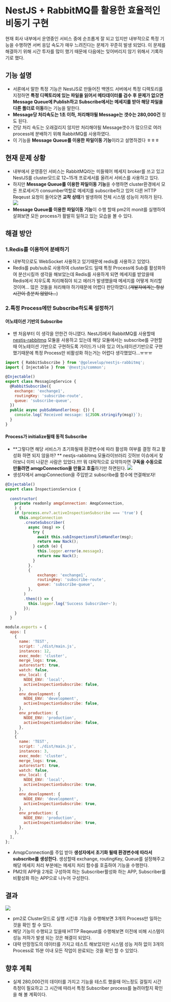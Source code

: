 # NestJS + RabbitMQ를 활용한 효율적인 비동기 구현
>
현재 회사 내부에서 운영중인 서비스 중에 순조롭게 잘 되고 있지만 내부적으로 특정 기능을 수행하면 서버 응답 속도가 매우 느려진다는 문제가 꾸준히 발생 되었다. 이 문제를 해결하기 위해 시간 투자를 많이 했기 때문에 다음에는 잊어버리지 않기 위해서 기록하기로 했다.

## 기능 설명 
- 서론에서 말한 특정 기능은 NestJS로 만들어진 백엔드 서버에서 특정 디렉토리를 지정하면 **특정 디렉토리에 있는 파일을 읽어서 메타데이터를 검수 후 문제가 없으면 Message Queue에 Publish하고 Subscribe에서는 메세지를 받아 해당 파일을 다른 폴더로 이동**하는 기능을 말한다. 
- **Message당 처리속도는 1초 이하, 처리해야될 Message는 갯수는 280,000건** 정도 된다.
- 건당 처리 속도는 오래걸리지 않지만 처리해야될 Message갯수가 많으므로 여러 process에 분배하기 위해 RabbitMQ를 사용하였다.
- 이 기능을 **Message Queue를 이용한 파일이동 기능**이라고 설명하겠다 ㅎㅎㅎ

## 현재 문제 상황
- 내부에서 운영중인 서비스는 RabbitMQ라는 미들웨어 메세지 broker를 쓰고 있고 NestJS를 cluster모드로 12~15개 프로세서를 올려서 서비스를 사용하고 있다. 
- 하지만 **Message Queue를 이용한 파일이동 기능**을 수행하면 cluster환경에서 모든 프로세서가 consumber역할로 메세지를 subscribe하고 있어 다른 HTTP Reqeust 요청이 들어오면 **교착 상태**가 발생하여 전체 시스템 성능이 저하가 된다.
![](https://images.velog.io/images/hong-brother/post/2d28b60a-e856-4a56-bb3f-6a0796eab525/full_process.png)
- **Message Queue를 이용한 파일이동 기능**이 수행 할때 pm2의 monit를 실행하여 살펴보면 모든 process가 활발히 일하고 있는 모습을 볼 수 있다.

## 해결 방안
### 1.Redis를 이용하여 분배하기
- 내부적으로도 WebSocket 사용하고 있기때문에 redis를 사용하고 있었다.
- Redis를 pub/sub로 사용하여 cluster모드 일때 특정 Process에 Sub를 활성화하여 분산시킬까 생각을 해보았는데 Redis를 사용하게 되면 메세지를 받았을때 Redis에서 지우도록 처리해줘야 되고 에러가 발생했을때 메세지를 어떻게 처리할 것이며... 많은 것들을 처리해야 하기때문에 어렵다 판단하였다.(~~개발자에게는 항상 시간이 충분치 않았다...~~)

### 2.특정 Process에만 Subscribe하도록 설정하기
#### 어노테이션 기반의 Subscribe
- 맨 처음부터 이 생각을 안한건 아니였다. NestJS에서 RabbitMQ를 사용할때 [nestjs-rabbitmq](https://www.npmjs.com/package/@golevelup/nestjs-rabbitmq) 모듈을 사용하고 있는데 해당 모듈에서는 subscribe를 구현할때 어노테이션 기반으로 구현하도록 가이드가 나와 있고 어노테이션기반으로 구현했기때문에 특정 Process만 비활성화 하는거는 어렵다 생각했었다...ㅠㅠㅠ
```javascript
import { RabbitSubscribe } from '@golevelup/nestjs-rabbitmq';
import { Injectable } from '@nestjs/common';

@Injectable()
export class MessagingService {
  @RabbitSubscribe({
    exchange: 'exchange1',
    routingKey: 'subscribe-route',
    queue: 'subscribe-queue',
  })
  public async pubSubHandler(msg: {}) {
    console.log(`Received message: ${JSON.stringify(msg)}`);
  }
}
```

#### Process가 initialize될때 동적 Subscribe
- **그렇다면 해당 서비스가 초기화될때 환경변수에 따라 활성화 여부를 결정 하고 활성화 하면 되지 않을까? **
nestjs-rabbitmq 모듈라이브러리 깃허브 이슈에서 찾아보니 이미 나같은 사람은 있었다.!!!!
뭐 대략적으로 요약하자면 **구독을 수동으로 만들려면 amqpConnection을 만들고 호출**하기만 하면된다.
![](https://images.velog.io/images/hong-brother/post/c38b94c8-03c1-4b9b-b2e7-a70a0882449c/%E1%84%89%E1%85%B3%E1%84%8F%E1%85%B3%E1%84%85%E1%85%B5%E1%86%AB%E1%84%89%E1%85%A3%E1%86%BA%202022-03-06%20%E1%84%8B%E1%85%A9%E1%84%92%E1%85%AE%2011.40.10.png)
- 생성자에서 amqpConnection을 주입받고 subscribe를 함수에 연결해보자!
```javascript
@Injectable()
export class InspectionsService {
  
  constructor(
    private readonly amqpConnection: AmqpConnection,
    ) {
    if (process.env?.activeInspectionSubscribe === 'true') {
      this.amqpConnection
        .createSubscriber(
          async (msg) => {
            try {
              await this.subInspectionsFileHandler(msg);
              return new Nack();
            } catch (e) {
              this.logger.error(e.message);
              return new Nack();
            }
          },
          {
              exchange: 'exchange1',
              routingKey: 'subscribe-route',
              queue: 'subscribe-queue',
          },
        )
        .then(() => {
          this.logger.log('Success Subscriber~');
        });
    }
  }
```

```javascript
module.exports = {
  apps: [
    {
      name: 'TEST',
      script: './dist/main.js',
      instances: 12, 
      exec_mode: 'cluster',
      merge_logs: true, 
      autorestart: true,
      watch: false,
      env_local: {
        NODE_ENV: 'local',
        activeInspectionSubscribe: false,
      },
      env_development: {
        NODE_ENV: 'development',
        activeInspectionSubscribe: false,
      },
      env_production: {
        NODE_ENV: 'production',
        activeInspectionSubscribe: false,
      },
    },
    {
      name: 'TEST',
      script: './dist/main.js',
      instances: 3,
      exec_mode: 'cluster',
      merge_logs: true,
      autorestart: true,
      watch: false, 
      env_local: {
        NODE_ENV: 'local',
        activeInspectionSubscribe: true,
      },
      env_development: {
        NODE_ENV: 'development',
        activeInspectionSubscribe: true,
      },
      env_production: {
        NODE_ENV: 'production',
        activeInspectionSubscribe: true,
      },
    },
  ],
};
```

- AmqpConnection를 주입 받아 **생성자에서 초기화 될때 환경변수에 따라서 subscribe를 생성한다.** 생성할때 exchange, routingKey, Queue를 설정해주고 해당 메세지 처리 부분에는 메세지 처리 함수를 호출하여 기능을 수행한다.
- PM2의 APP을 2개로 구성하여 하는 Subscriber활성화 하는 APP, Subscriber를 비활성화 하는 APP으로 나누어 구성한다.

## 결과
![](https://images.velog.io/images/hong-brother/post/42b8bf35-175c-4247-adcc-c469e238efad/%E1%84%89%E1%85%B3%E1%84%8F%E1%85%B3%E1%84%85%E1%85%B5%E1%86%AB%E1%84%89%E1%85%A3%E1%86%BA%202022-03-03%20%E1%84%8B%E1%85%A9%E1%84%92%E1%85%AE%202.36.30.png)

- pm2로 Cluster모드로 실행 시킨후 기능을 수행해보면 3개의 Process만 일하는 것을 확인 할 수 있다.
- 해당 기능이 수행되고 있을때 HTTP Reqeust를 수행해보면 이전에 비해 시스템이 성능 저하가 발생 되는 것은 해결이 되었다.
- 대략 만장정도의 데이터를 가지고 테스트 해보았지만 시스템 성능 저하 없이 3개의 Process로 15분 이내 모든 작업이 완료되는 것을 확인 할 수 있었다.

## 향후 계획
- 실제 280,000건의 데이터를 가지고 기능을 테스트 했을때 어느정도 걸릴지 시간 측정이 필요하고 그 시간에 따라서 특정 Subscriber process를 늘려야할지 확인을 해 볼 계획이다.
